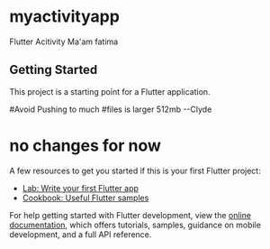 # myactivityapp

Flutter Acitivity Ma'am fatima

## Getting Started

This project is a starting point for a Flutter application.

#Avoid Pushing to much
#files is larger 512mb
--Clyde 

# no changes for now 

A few resources to get you started if this is your first Flutter project:

- [Lab: Write your first Flutter app](https://docs.flutter.dev/get-started/codelab)
- [Cookbook: Useful Flutter samples](https://docs.flutter.dev/cookbook)

For help getting started with Flutter development, view the
[online documentation](https://docs.flutter.dev/), which offers tutorials,
samples, guidance on mobile development, and a full API reference.
